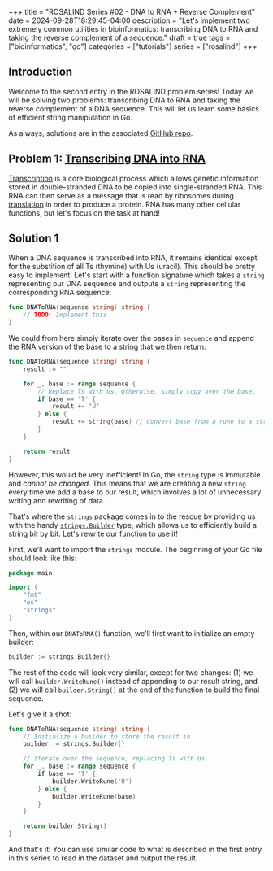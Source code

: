 +++
title = "ROSALIND Series #02 - DNA to RNA + Reverse Complement"
date = 2024-09-28T18:29:45-04:00
description = "Let's implement two extremely common utilities in bioinformatics: transcribing DNA to RNA and taking the reverse complement of a sequence."
draft = true
tags = ["bioinformatics", "go"]
categories = ["tutorials"]
series = ["rosalind"]
+++

## Introduction

Welcome to the second entry in the ROSALIND problem series! Today we will be solving two problems: transcribing DNA to RNA and taking the reverse complement of a DNA sequence. This will let us learn some basics of efficient string manipulation in Go.

As always, solutions are in the associated [GitHub repo](TODO).

## Problem 1: [Transcribing DNA into RNA](https://rosalind.info/problems/rna/)

[Transcription](https://en.wikipedia.org/wiki/Transcription_(biology)) is a core biological process which allows genetic information stored in double-stranded DNA to be copied into single-stranded RNA. This RNA can then serve as a message that is read by ribosomes during [translation](https://en.wikipedia.org/wiki/Translation_(biology)) in order to produce a protein. RNA has many other cellular functions, but let's focus on the task at hand!

## Solution 1

When a DNA sequence is transcribed into RNA, it remains identical except for the substition of all Ts (thymine) with Us (uracil). This should be pretty easy to implement! Let's start with a function signature which takes a `string` representing our DNA sequence and outputs a `string` representing the corresponding RNA sequence:

```go
func DNAToRNA(sequence string) string {
    // TODO: Implement this
}
```

We could from here simply iterate over the bases in `sequence` and append the RNA version of the base to a string that we then return:

```go
func DNAToRNA(sequence string) string {
    result := ""

    for _, base := range sequence {
        // Replace Ts with Us. Otherwise, simply copy over the base.
        if base == 'T' {
            result += "U"
        } else {
            result += string(base) // Convert base from a rune to a string before appending.
        }
    }

    return result
}
```

However, this would be very inefficient! In Go, the `string` type is immutable and *cannot be changed*. This means that we are creating a new `string` every time we add a base to our result, which involves a lot of unnecessary writing and rewriting of data.

That's where the `strings` package comes in to the rescue by providing us with the handy [`strings.Builder`](https://pkg.go.dev/strings#Builder) type, which allows us to efficiently build a string bit by bit. Let's rewrite our function to use it!

First, we'll want to import the `strings` module. The beginning of your Go file should look like this:

```go
package main

import (
    "fmt"
    "os"
    "strings"
)
```

Then, within our `DNAToRNA()` function, we'll first want to initialize an empty builder:

```go
builder := strings.Builder{}
```

The rest of the code will look very similar, except for two changes: (1) we will call `builder.WriteRune()` instead of appending to our result string, and (2) we will call `builder.String()` at the end of the function to build the final sequence.

Let's give it a shot:

``` go
func DNAToRNA(sequence string) string {
	// Initialize a builder to store the result in.
	builder := strings.Builder{}

	// Iterate over the sequence, replacing Ts with Us.
	for _, base := range sequence {
		if base == 'T' {
			builder.WriteRune('U')
		} else {
			builder.WriteRune(base)
		}
	}

	return builder.String()
}
```

And that's it! You can use similar code to what is described in the first entry in this series to read in the dataset and output the result.

